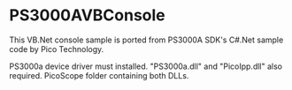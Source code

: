 PS3000AVBConsole
================

This VB.Net console sample is ported from PS3000A SDK's C#.Net sample code by Pico Technology.

PS3000a device driver must installed.
"PS3000a.dll" and "PicoIpp.dll" also required.
PicoScope folder containing both DLLs.
